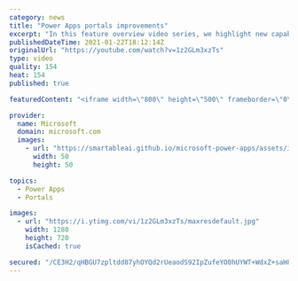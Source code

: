 ```yaml
---
category: news
title: "Power Apps portals improvements"
excerpt: "In this feature overview video series, we highlight new capabilities included in the latest update to Microsoft Power Apps.  Power Apps portals improvements bring new capabilities for makers and developers by providing a new identity management configuration experience with enhanced functionality to"
publishedDateTime: 2021-01-22T18:12:14Z
originalUrl: "https://youtube.com/watch?v=1z2GLm3xzTs"
type: video
quality: 154
heat: 154
published: true

featuredContent: "<iframe width=\"800\" height=\"500\" frameborder=\"0\" src=\"https://www.youtube.com/embed/1z2GLm3xzTs\" allow=\"accelerometer; autoplay; encrypted-media; gyroscope; picture-in-picture\" allowfullscreen></iframe>"

provider:
  name: Microsoft
  domain: microsoft.com
  images:
    - url: "https://smartableai.github.io/microsoft-power-apps/assets/images/organizations/microsoft.com-50x50.jpg"
      width: 50
      height: 50

topics:
  - Power Apps
  - Portals

images:
  - url: "https://i.ytimg.com/vi/1z2GLm3xzTs/maxresdefault.jpg"
    width: 1280
    height: 720
    isCached: true

secured: "/CE3H2/qHBGU7zpltdd87yhOYQd2rUeaodS92IpZufeYO0hUYWT+WdxZ+saH8z4Y+tCKKSCtoN/6pu5yYo5wHZzILrN6SBthtMV6sabRYnCJFvXHVSmWPMnGPKh+Cf6YuTFmpFM+FPJ5YWPP9vs8LOrA8rA+9yBPsBVKsZDqtNQOdbZK9dHq81XYr8+9olhcemf05KebEXHA0IWKCQCN1lgd+Mc5V2JIixGsUnWtT85TEhehQt+sMyYBTt6bPxlTs7QEt+RZw7UPPhu/lJuZrtUU2CLSj5jzfzCh17fD2U0HBP5Hcztt4E3xecFP//t7JCBNuLh2Ddm7paYkyACJW7iy4wTt2rDbaVC5nMin3u9eQBs/h76jAKHO5vaDgY2T7IvMTPpntWLiMxbuL/mw7ZTI3z+0GbMTUYf1r+VEqPmMRCH/KE5anXtltnlk+ITx;CCB8Xt4EUzHScKNY9r7hVw=="
---
```


